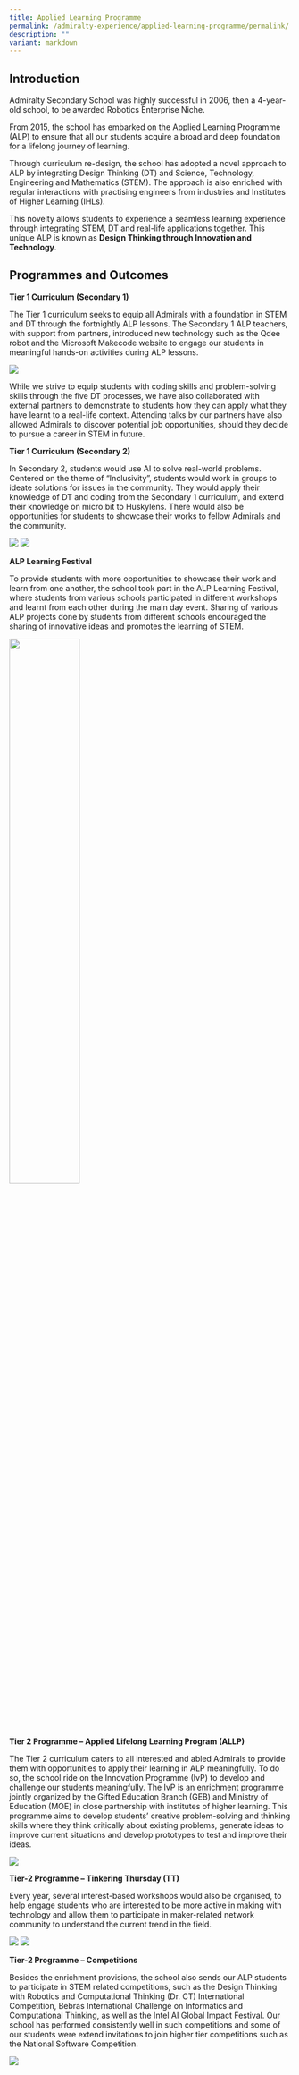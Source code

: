 ```yaml
---
title: Applied Learning Programme
permalink: /admiralty-experience/applied-learning-programme/permalink/
description: ""
variant: markdown
---
```

Introduction
------------

Admiralty Secondary School was highly successful in 2006, then a 4-year-old school, to be awarded Robotics Enterprise Niche.

  

From 2015, the school has embarked on the Applied Learning Programme (ALP) to ensure that all our students acquire a broad and deep foundation for a lifelong journey of learning.

  

Through curriculum re-design, the school has adopted a novel approach to ALP by integrating Design Thinking (DT) and Science, Technology, Engineering and Mathematics (STEM). The approach is also enriched with regular interactions with practising engineers from industries and Institutes of Higher Learning (IHLs).

  

This novelty allows students to experience a seamless learning experience through integrating STEM, DT and real-life applications together. This unique ALP is known as&nbsp;**Design Thinking through Innovation and Technology**.

Programmes and Outcomes
-----------------------

**Tier 1 Curriculum (Secondary 1)**

The Tier 1 curriculum seeks to equip all Admirals with a foundation in STEM and DT through the fortnightly ALP lessons. The Secondary 1 ALP teachers, with support from partners, introduced new technology such as the Qdee robot and the Microsoft Makecode website to engage our students in meaningful hands-on activities during ALP lessons.

![](/images/alp2.png)

While we strive to equip students with coding skills and problem-solving skills through the five DT processes, we have also collaborated with external partners to demonstrate to students how they can apply what they have learnt to a real-life context. Attending talks by our partners have also allowed Admirals to discover potential job opportunities, should they decide to pursue a career in STEM in future.

  

  

**Tier 1 Curriculum (Secondary 2)**

In Secondary 2, students would use AI to solve real-world problems. Centered on the theme of “Inclusivity”, students would work in groups to ideate solutions for issues in the community. They would apply their knowledge of DT and coding from the Secondary 1 curriculum, and extend their knowledge on micro:bit to Huskylens. There would also be opportunities for students to showcase their works to fellow Admirals and the community.

![](/images/2023/Alp/alp_002.jpg)
![](/images/alp4.png)

**ALP Learning Festival**

To provide students with more opportunities to showcase their work and learn from one another, the school took part in the ALP Learning Festival, where students from various schools participated in different workshops and learnt from each other during the main day event. Sharing of various ALP projects done by students from different schools encouraged the sharing of innovative ideas and promotes the learning of STEM.

<img src="/images/alp5.png" style="width:50%">

**Tier 2 Programme – Applied Lifelong Learning Program (ALLP)**

The Tier 2 curriculum caters to all interested and abled Admirals to provide them with opportunities to apply their learning in ALP meaningfully. To do so, the school ride on the Innovation Programme (IvP) to develop and challenge our students meaningfully. The IvP is an enrichment programme jointly organized by the Gifted Education Branch (GEB) and Ministry of Education (MOE) in close partnership with institutes of higher learning. This programme aims to develop students’ creative problem-solving and thinking skills where they think critically about existing problems, generate ideas to improve current situations and develop prototypes to test and improve their ideas.

![](/images/alp6.png)

**Tier-2 Programme – Tinkering Thursday (TT)**

Every year, several interest-based workshops would also be organised, to help engage students who are interested to be more active in making with technology and allow them to participate in maker-related network community to understand the current trend in the field.

![](/images/alp7.png)
![](/images/alp8.png)

**Tier-2 Programme – Competitions**

Besides the enrichment provisions, the school also sends our ALP students to participate in STEM related competitions, such as the Design Thinking with Robotics and Computational Thinking (Dr. CT) International Competition, Bebras International Challenge on Informatics and Computational Thinking, as well as the Intel AI Global Impact Festival. Our school has performed consistently well in such competitions and some of our students were extend invitations to join higher tier competitions such as the National Software Competition.

![](/images/alp9.png)